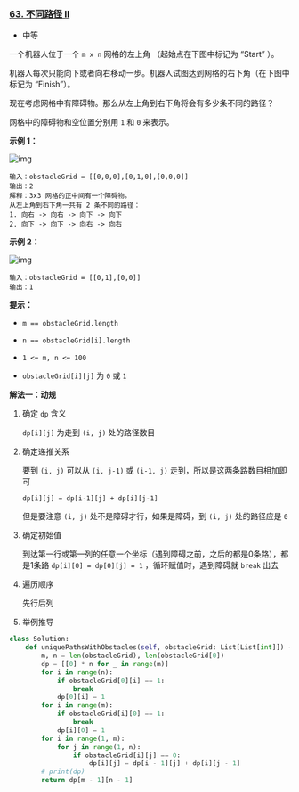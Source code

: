 ### [63. 不同路径 II](https://leetcode.cn/problems/unique-paths-ii/)

- 中等

一个机器人位于一个 `m x n` 网格的左上角 （起始点在下图中标记为 “Start” ）。

机器人每次只能向下或者向右移动一步。机器人试图达到网格的右下角（在下图中标记为 “Finish”）。

现在考虑网格中有障碍物。那么从左上角到右下角将会有多少条不同的路径？

网格中的障碍物和空位置分别用 `1` 和 `0` 来表示。

**示例 1：**

 ![img](https://assets.leetcode.com/uploads/2020/11/04/robot1.jpg)

```
输入：obstacleGrid = [[0,0,0],[0,1,0],[0,0,0]]
输出：2
解释：3x3 网格的正中间有一个障碍物。
从左上角到右下角一共有 2 条不同的路径：
1. 向右 -> 向右 -> 向下 -> 向下
2. 向下 -> 向下 -> 向右 -> 向右
```

**示例 2：**

 ![img](https://assets.leetcode.com/uploads/2020/11/04/robot2.jpg)

```
输入：obstacleGrid = [[0,1],[0,0]]
输出：1
```

**提示：**

- `m == obstacleGrid.length`
- `n == obstacleGrid[i].length`

- `1 <= m, n <= 100`
- `obstacleGrid[i][j]` 为 `0` 或 `1`

**解法一：动规**

1. 确定 `dp` 含义

   `dp[i][j]` 为走到 `(i, j)` 处的路径数目

2. 确定递推关系

   要到 `(i, j)` 可以从 `(i, j-1)` 或 `(i-1, j)` 走到，所以是这两条路数目相加即可

   `dp[i][j] = dp[i-1][j] + dp[i][j-1]`

   但是要注意 `(i, j)` 处不是障碍才行，如果是障碍，到 `(i, j)` 处的路径应是 `0`

3. 确定初始值

   到达第一行或第一列的任意一个坐标（遇到障碍之前，之后的都是0条路），都是1条路 `dp[i][0] = dp[0][j] = 1` ，循环赋值时，遇到障碍就 `break` 出去

4. 遍历顺序

   先行后列

5. 举例推导

```python
class Solution:
    def uniquePathsWithObstacles(self, obstacleGrid: List[List[int]]) -> int:
        m, n = len(obstacleGrid), len(obstacleGrid[0])
        dp = [[0] * n for _ in range(m)]
        for i in range(n):
            if obstacleGrid[0][i] == 1:
                break
            dp[0][i] = 1
        for i in range(m):
            if obstacleGrid[i][0] == 1:
                break
            dp[i][0] = 1
        for i in range(1, m):
            for j in range(1, n):
                if obstacleGrid[i][j] == 0:
                    dp[i][j] = dp[i - 1][j] + dp[i][j - 1]
        # print(dp)
        return dp[m - 1][n - 1]
```


